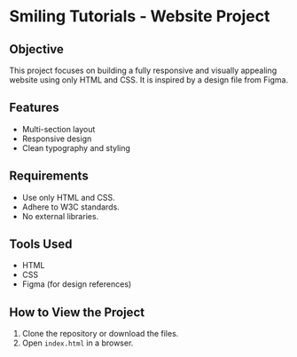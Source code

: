 # Smiling Tutorials - Website Project

## Objective
This project focuses on building a fully responsive and visually appealing website using only HTML and CSS. It is inspired by a design file from Figma.

## Features
- Multi-section layout
- Responsive design
- Clean typography and styling

## Requirements
- Use only HTML and CSS.
- Adhere to W3C standards.
- No external libraries.

## Tools Used
- HTML
- CSS
- Figma (for design references)

## How to View the Project
1. Clone the repository or download the files.
2. Open `index.html` in a browser.
